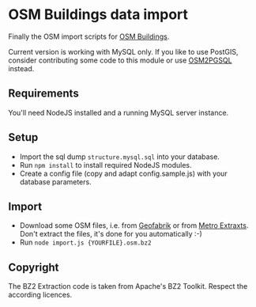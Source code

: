 OSM Buildings data import
=========================

Finally the OSM import scripts for <a href="http://osmbuildings.org/">OSM Buildings</a>.

Current version is working with MySQL only. If you like to use PostGIS, 
consider contributing some code to this module or use <a href="https://github.com/openstreetmap/osm2pgsql">OSM2PGSQL</a> instead.

## Requirements

You'll need NodeJS installed and a running MySQL server instance.

## Setup

- Import the sql dump `structure.mysql.sql` into your database.
- Run `npm install` to install required NodeJS modules.
- Create a config file (copy and adapt config.sample.js) with your database parameters.

## Import

- Download some OSM files, i.e. from <a href="http://download.geofabrik.de">Geofabrik</a> or from <a href="http://metro.teczno.com/">Metro Extraxts</a>.
Don't extract the files, it's done for you automatically :-)
- Run `node import.js {YOURFILE}.osm.bz2`

## Copyright

The BZ2 Extraction code is taken from Apache's BZ2 Toolkit. Respect the according licences.
